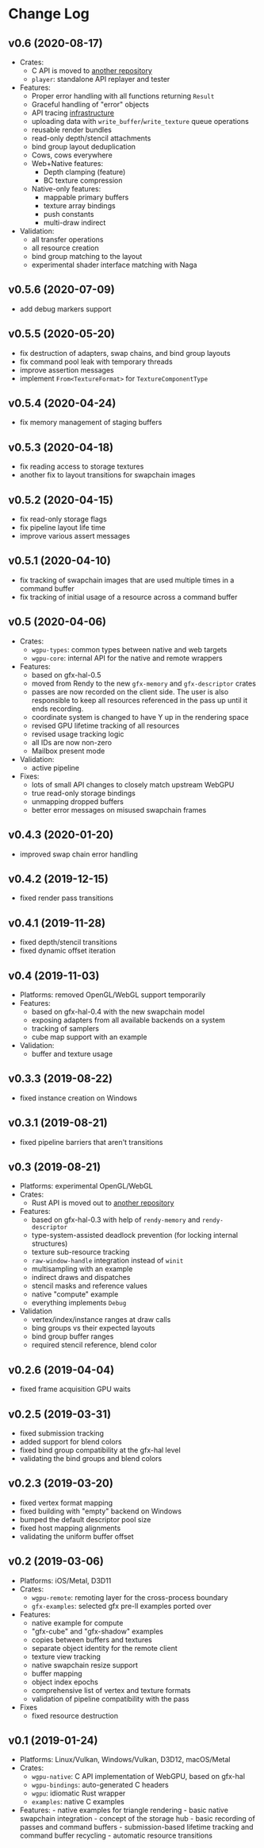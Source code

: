 # Change Log

## v0.6 (2020-08-17)
  - Crates:
    - C API is moved to [another repository](https://github.com/gfx-rs/wgpu-native)
    - `player`: standalone API replayer and tester
  - Features:
    - Proper error handling with all functions returning `Result`
    - Graceful handling of "error" objects
    - API tracing [infrastructure](http://kvark.github.io/wgpu/debug/test/ron/2020/07/18/wgpu-api-tracing.html)
    - uploading data with `write_buffer`/`write_texture` queue operations
    - reusable render bundles
    - read-only depth/stencil attachments
    - bind group layout deduplication
    - Cows, cows everywhere
    - Web+Native features:
      - Depth clamping (feature)
      - BC texture compression
    - Native-only features:
      - mappable primary buffers
      - texture array bindings
      - push constants
      - multi-draw indirect
  - Validation:
    - all transfer operations
    - all resource creation
    - bind group matching to the layout
    - experimental shader interface matching with Naga

## v0.5.6 (2020-07-09)
  - add debug markers support

## v0.5.5 (2020-05-20)
  - fix destruction of adapters, swap chains, and bind group layouts
  - fix command pool leak with temporary threads
  - improve assertion messages
  - implement `From<TextureFormat>` for `TextureComponentType`

## v0.5.4 (2020-04-24)
  - fix memory management of staging buffers

## v0.5.3 (2020-04-18)
  - fix reading access to storage textures
  - another fix to layout transitions for swapchain images

## v0.5.2 (2020-04-15)
  - fix read-only storage flags
  - fix pipeline layout life time
  - improve various assert messages

## v0.5.1 (2020-04-10)
  - fix tracking of swapchain images that are used multiple times in a command buffer
  - fix tracking of initial usage of a resource across a command buffer

## v0.5 (2020-04-06)
  - Crates:
    - `wgpu-types`: common types between native and web targets
    - `wgpu-core`: internal API for the native and remote wrappers
  - Features:
    - based on gfx-hal-0.5
    - moved from Rendy to the new `gfx-memory` and `gfx-descriptor` crates
    - passes are now recorded on the client side. The user is also responsible to keep all resources referenced in the pass up until it ends recording.
    - coordinate system is changed to have Y up in the rendering space
    - revised GPU lifetime tracking of all resources
    - revised usage tracking logic
    - all IDs are now non-zero
    - Mailbox present mode
  - Validation:
    - active pipeline
  - Fixes:
    - lots of small API changes to closely match upstream WebGPU
    - true read-only storage bindings
    - unmapping dropped buffers
    - better error messages on misused swapchain frames

## v0.4.3 (2020-01-20)
  - improved swap chain error handling

## v0.4.2 (2019-12-15)
  - fixed render pass transitions

## v0.4.1 (2019-11-28)
  - fixed depth/stencil transitions
  - fixed dynamic offset iteration

## v0.4 (2019-11-03)
  - Platforms: removed OpenGL/WebGL support temporarily
  - Features:
    - based on gfx-hal-0.4 with the new swapchain model
    - exposing adapters from all available backends on a system
    - tracking of samplers
    - cube map support with an example
  - Validation:
    - buffer and texture usage

## v0.3.3 (2019-08-22)
  - fixed instance creation on Windows

## v0.3.1 (2019-08-21)
  - fixed pipeline barriers that aren't transitions

## v0.3 (2019-08-21)
  - Platforms: experimental OpenGL/WebGL
  - Crates:
    - Rust API is moved out to [another repository](https://github.com/gfx-rs/wgpu-rs)
  - Features:
    - based on gfx-hal-0.3 with help of `rendy-memory` and `rendy-descriptor`
    - type-system-assisted deadlock prevention (for locking internal structures)
    - texture sub-resource tracking
    - `raw-window-handle` integration instead of `winit`
    - multisampling with an example
    - indirect draws and dispatches
    - stencil masks and reference values
    - native "compute" example
    - everything implements `Debug`
  - Validation
    - vertex/index/instance ranges at draw calls
    - bing groups vs their expected layouts
    - bind group buffer ranges
    - required stencil reference, blend color

## v0.2.6 (2019-04-04)
  - fixed frame acquisition GPU waits

## v0.2.5 (2019-03-31)
  - fixed submission tracking
  - added support for blend colors
  - fixed bind group compatibility at the gfx-hal level
  - validating the bind groups and blend colors

## v0.2.3 (2019-03-20)
  - fixed vertex format mapping
  - fixed building with "empty" backend on Windows
  - bumped the default descriptor pool size
  - fixed host mapping alignments
  - validating the uniform buffer offset

## v0.2 (2019-03-06)
  - Platforms: iOS/Metal, D3D11
  - Crates:
    - `wgpu-remote`: remoting layer for the cross-process boundary
    - `gfx-examples`: selected gfx pre-ll examples ported over
  - Features:
    - native example for compute
    - "gfx-cube" and "gfx-shadow" examples
    - copies between buffers and textures
    - separate object identity for the remote client
    - texture view tracking
    - native swapchain resize support
    - buffer mapping
    - object index epochs
    - comprehensive list of vertex and texture formats
    - validation of pipeline compatibility with the pass
  - Fixes
    - fixed resource destruction

## v0.1 (2019-01-24)
  - Platforms: Linux/Vulkan, Windows/Vulkan, D3D12, macOS/Metal
  - Crates:
    - `wgpu-native`: C API implementation of WebGPU, based on gfx-hal
    - `wgpu-bindings`: auto-generated C headers
    - `wgpu`: idiomatic Rust wrapper
    - `examples`: native C examples
  -  Features:
    - native examples for triangle rendering
    - basic native swapchain integration
    - concept of the storage hub
    - basic recording of passes and command buffers
    - submission-based lifetime tracking and command buffer recycling
    - automatic resource transitions
